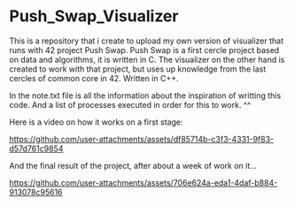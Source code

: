 # Push_Swap_Visualizer
This is a repository that i create to upload my own version of visualizer that runs with 42 project Push Swap. Push Swap is a first cercle project based on data and algorithms, it is written in C. The visualizer on the other hand is created to work with that project, but uses up knowledge from the last cercles of common core in 42. Written in C++. 

In the note.txt file is all the information about the inspiration of writting this code. And a list of processes executed in order for this to work. ^^

Here is a video on how it works on a first stage:


https://github.com/user-attachments/assets/df85714b-c3f3-4331-9f83-d57d761c9854


And the final result of the project, after about a week of work on it...



https://github.com/user-attachments/assets/706e624a-eda1-4daf-b884-913078c95616

